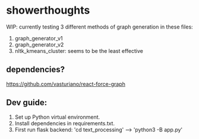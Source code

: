 
# showerthoughts

WIP: currently testing 3 different methods of graph generation in these files: 
1. graph_generator_v1
2. graph_generator_v2
3. nltk_kmeans_cluster: seems to be the least effective

## dependencies?

https://github.com/vasturiano/react-force-graph

## Dev guide: 
1. Set up Python virtual environment. 
2. Install dependencies in requirements.txt. 
3. First run flask backend: 'cd text_processing' --> 'python3 -B app.py'
